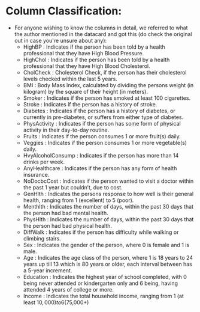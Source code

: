 # Column Classification: 
* For anyone wishing to know the columns in detail, we referred to what the author mentioned in the datacard and got this (do check the original out in case you're unsure about any):
  *  HighBP : Indicates if the person has been told by a health professional that they have High Blood Pressure.
  *  HighChol : Indicates if the person has been told by a health professional that they have High Blood Cholesterol.
  *  CholCheck : Cholesterol Check, if the person has their cholesterol levels checked within the last 5 years.
  *  BMI : Body Mass Index, calculated by dividing the persons weight (in kilogram) by the square of their height (in meters).
  *  Smoker : Indicates if the person has smoked at least 100 cigarettes.
  *  Stroke : Indicates if the person has a history of stroke.
  *  Diabetes : Indicates if the person has a history of diabetes, or currently in pre-diabetes, or suffers from either type of diabetes.
  *  PhysActivity : Indicates if the person has some form of physical activity in their day-to-day routine.
  *  Fruits : Indicates if the person consumes 1 or more fruit(s) daily.
  *  Veggies : Indicates if the person consumes 1 or more vegetable(s) daily.
  *  HvyAlcoholConsump : Indicates if the person has more than 14 drinks per week.
  *  AnyHealthcare : Indicates if the person has any form of health insurance.
  *  NoDocbcCost : Indicates if the person wanted to visit a doctor within the past 1 year but couldn’t, due to cost.
  *  GenHlth : Indicates the persons response to how well is their general health, ranging from 1 (excellent) to 5 (poor).
  *  Menthlth : Indicates the number of days, within the past 30 days that the person had bad mental health.
  *  PhysHlth : Indicates the number of days, within the past 30 days that the person had bad physical health.
  *  DiffWalk : Indicates if the person has difficulty while walking or climbing stairs.
  *  Sex : Indicates the gender of the person, where 0 is female and 1 is male.
  *  Age : Indicates the age class of the person, where 1 is 18 years to 24 years up till 13 which is 80 years or older, each interval between has a 5-year increment.
  *  Education : Indicates the highest year of school completed, with 0 being never attended or kindergarten only and 6 being, having attended 4 years of college or more.
  *  Income : Indicates the total household income, ranging from 1 (at least $10,000) to 6 ($75,000+)
